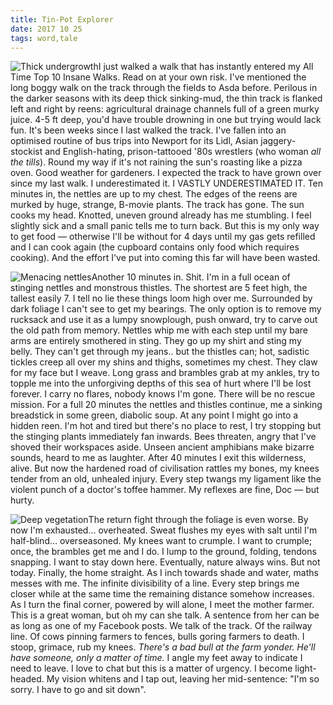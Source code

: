 ```yaml
---
title: Tin-Pot Explorer
date: 2017 10 25
tags: word,tale
---
```


![Thick undergrowth](/images/words/undergrowth.jpg)I just walked a walk that has instantly entered my All Time Top 10 Insane Walks. Read on at your own risk. I've mentioned the long boggy walk on the track through the fields to Asda before. Perilous in the darker seasons with its deep thick sinking-mud, the thin track is flanked left and right by reens: agricultural drainage channels full of a green murky juice. 4-5 ft deep, you'd have trouble drowning in one but trying would lack fun. It's been weeks since I last walked the track. I've fallen into an optimised routine of bus trips into Newport for its Lidl, Asian jaggery-stockist and English-hating, prison-tattooed '80s wrestlers (who woman _all the tills_). Round my way if it's not raining the sun's roasting like a pizza oven. Good weather for gardeners. I expected the track to have grown over since my last walk. I underestimated it. I VASTLY UNDERESTIMATED IT. Ten minutes in, the nettles are up to my chest. The edges of the reens are murked by huge, strange, B-movie plants. The track has gone. The sun cooks my head. Knotted, uneven ground already has me stumbling. I feel slightly sick and a small panic tells me to turn back. But this is my only way to get food — otherwise I'll be without for 4 days until my gas gets refilled and I can cook again (the cupboard contains only food which requires cooking). And the effort I've put into coming this far will have been wasted.

![Menacing nettles](/images/words/nettles.jpg)Another 10 minutes in. Shit. I'm in a full ocean of stinging nettles and monstrous thistles. The shortest are 5 feet high, the tallest easily 7. I tell no lie these things loom high over me. Surrounded by dark foliage I can't see to get my bearings. The only option is to remove my rucksack and use it as a lumpy snowplough, push onward, try to carve out the old path from memory. Nettles whip me with each step until my bare arms are entirely smothered in sting. They go up my shirt and sting my belly. They can't get through my jeans.. but the thistles can; hot, sadistic tickles creep all over my shins and thighs, sometimes my chest. They claw for my face but I weave. Long grass and brambles grab at my ankles, try to topple me into the unforgiving depths of this sea of hurt where I'll be lost forever. I carry no flares, nobody knows I'm gone. There will be no rescue mission. For a full 20 minutes the nettles and thistles continue, me a sinking breadstick in some green, diabolic soup. At any point I might go into a hidden reen. I'm hot and tired but there's no place to rest, I try stopping but the stinging plants immediately fan inwards. Bees threaten, angry that I've shoved their workspaces aside. Unseen ancient amphibians make bizarre sounds, heard to me as laughter. After 40 minutes I exit this wilderness, alive. But now the hardened road of civilisation rattles my bones, my knees tender from an old, unhealed injury. Every step twangs my ligament like the violent punch of a doctor's toffee hammer. My reflexes are fine, Doc — but hurty.

![Deep vegetation](/images/words/overgrowth.jpg)The return fight through the foliage is even worse. By now I'm exhausted… overheated. Sweat flushes my eyes with salt until I'm half-blind… overseasoned. My knees want to crumple. I want to crumple; once, the brambles get me and I do. I lump to the ground, folding, tendons snapping. I want to stay down here. Eventually, nature always wins. But not today. Finally, the home straight. As I inch towards shade and water, maths messes with me. The infinite divisibility of a line. Every step brings me closer while at the same time the remaining distance somehow increases. As I turn the final corner, powered by will alone, I meet the mother farmer. This is a great woman, but oh my can she talk. A sentence from her can be as long as one of my Facebook posts. We talk of the track. Of the railway line. Of cows pinning farmers to fences, bulls goring farmers to death. I stoop, grimace, rub my knees. _There's a bad bull at the farm yonder. He'll have someone, only a matter of time._ I angle my feet away to indicate I need to leave. I love to chat but this is a matter of urgency. I become light-headed. My vision whitens and I tap out, leaving her mid-sentence: "I'm so sorry. I have to go and sit down".
